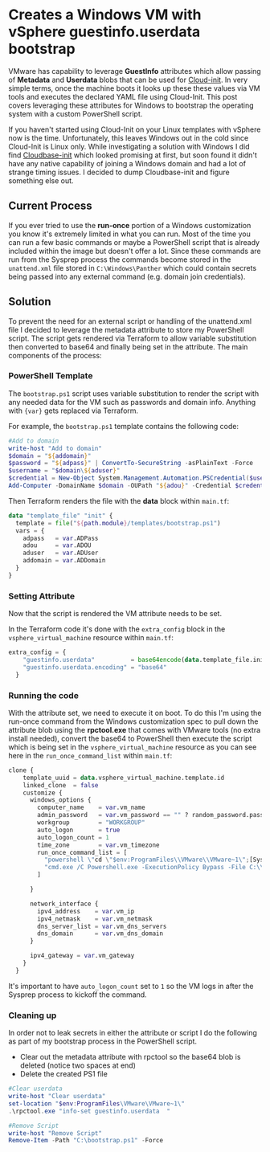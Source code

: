 # Creates a Windows VM with vSphere guestinfo.userdata bootstrap
VMware has capability to leverage **GuestInfo** attributes which allow passing of **Metadata** and **Userdata** blobs that can be used for [Cloud-init](https://github.com/canonical/cloud-init/blob/main/doc/rtd/topics/datasources/vmware.rst). In very simple terms, once the machine boots it looks up these these values via VM tools and executes the declared YAML file using Cloud-Init. This post covers leveraging these attributes for Windows to bootstrap the operating system with a custom PowerShell script.

If you haven't started using Cloud-Init on your Linux templates with vSphere now is the time. Unfortunately, this leaves Windows out in the cold since Cloud-Init is Linux only. While investigating a solution with Windows I did find [Cloudbase-init](https://cloudbase-init.readthedocs.io/en/latest/) which looked promising at first, but soon found it didn't have any native capability of joining a Windows domain and had a lot of strange timing issues. I decided to dump Cloudbase-init and figure something else out.

## Current Process
If you ever tried to use the **run-once** portion of a Windows customization you know it's extremely limited in what you can run. Most of the time you can run a few basic commands or maybe a PowerShell script that is already included within the image but doesn't offer a lot. Since these commands are run from the Sysprep process the commands become stored in the `unattend.xml` file stored in `C:\Windows\Panther` which could contain secrets being passed into any external command (e.g. domain join credentials).

## Solution
To prevent the need for an external script or handling of the unattend.xml file I decided to leverage the metadata attribute to store my PowerShell script. The script gets rendered via Terraform to allow variable substitution then converted to base64 and finally being set in the attribute. The main components of the process:


### PowerShell Template
The `bootstrap.ps1` script uses variable substitution to render the script with any needed data for the VM such as passwords and domain info. Anything with `{var}` gets replaced via Terraform.
 
For example, the `bootstrap.ps1` template contains the following code:

```PowerShell
#Add to domain
write-host "Add to domain"
$domain = "${addomain}"
$password = "${adpass}" | ConvertTo-SecureString -asPlainText -Force
$username = "$domain\${aduser}" 
$credential = New-Object System.Management.Automation.PSCredential($username, $password)
Add-Computer -DomainName $domain -OUPath "${adou}" -Credential $credential
```

Then Terraform renders the file with the **data** block within `main.tf`:
```terraform
data "template_file" "init" {
  template = file("${path.module}/templates/bootstrap.ps1")
  vars = {
    adpass   = var.ADPass
    adou     = var.ADOU
    aduser   = var.ADUser
    addomain = var.ADDomain
  }
}
```

### Setting Attribute
Now that the script is rendered the VM attribute needs to be set.

In the Terraform code it's done with the `extra_config` block in the `vsphere_virtual_machine` resource within `main.tf`:
```terraform
extra_config = {
    "guestinfo.userdata"          = base64encode(data.template_file.init.rendered)
    "guestinfo.userdata.encoding" = "base64"
  }
```

### Running the code
With the attribute set, we need to execute it on boot. To do this I'm using the run-once command from the Windows customization spec to pull down the attribute blob using the **rpctool.exe** that comes with VMware tools (no extra install needed), convert the base64 to PowerShell then execute the script which is being set in the `vsphere_virtual_machine` resource as you can see here in the `run_once_command_list` within `main.tf`:

```terraform
clone {
    template_uuid = data.vsphere_virtual_machine.template.id
    linked_clone  = false
    customize {
      windows_options {
        computer_name    = var.vm_name
        admin_password   = var.vm_password == "" ? random_password.password.result : var.vm_password
        workgroup        = "WORKGROUP"
        auto_logon       = true
        auto_logon_count = 1
        time_zone        = var.vm_timezone
        run_once_command_list = [
          "powershell \"cd \"$env:ProgramFiles\\VMware\\VMware~1\";[System.Text.Encoding]::ASCII.GetString([System.Convert]::FromBase64String($(.\\rpctool.exe \\\"info-get guestinfo.userdata\\\")))|out-file C:\\bootstrap.ps1\"",
          "cmd.exe /C Powershell.exe -ExecutionPolicy Bypass -File C:\\bootstrap.ps1"
        ]

      }

      network_interface {
        ipv4_address    = var.vm_ip
        ipv4_netmask    = var.vm_netmask
        dns_server_list = var.vm_dns_servers
        dns_domain      = var.vm_dns_domain
      }

      ipv4_gateway = var.vm_gateway
    }
  }
```

It's important to have `auto_logon_count` set to `1` so the VM logs in after the Sysprep process to kickoff the command.

### Cleaning up
In order not to leak secrets in either the attribute or script I do the following as part of my bootstrap process in the PowerShell script.

- Clear out the metadata attribute with rpctool so the base64 blob is deleted (notice two spaces at end)
- Delete the created PS1 file

```powershell
#Clear userdata
write-host "Clear userdata"
set-location "$env:ProgramFiles\VMware\VMware~1\"
.\rpctool.exe "info-set guestinfo.userdata  "

#Remove Script
write-host "Remove Script"
Remove-Item -Path "C:\bootstrap.ps1" -Force
``` 